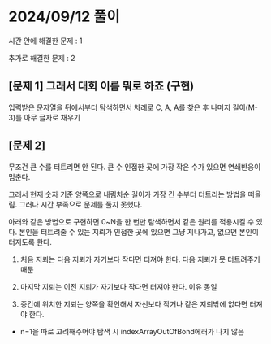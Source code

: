 # 2024/09/12 풀이
시간 안에 해결한 문제 : 1

추가로 해결한 문제 : 2
## [문제 1] 그래서 대회 이름 뭐로 하죠 (구현)
입력받은 문자열을 뒤에서부터 탐색하면서 차례로 C, A, A를 찾은 후 나머지 길이(M-3)를 아무 글자로 채우기
## [문제 2] 
무조건 큰 수를 터트리면 안 된다. 큰 수 인접한 곳에 가장 작은 수가 있으면 연쇄반응이 멈춘다.

그래서 현재 숫자 기준 양쪽으로 내림차순 길이가 가장 긴 수부터 터트리는 방법을 떠올림. 그러나 시간 부족으로 문제를 풀지 못했다. 

아래와 같은 방법으로 구현하면 0~N을 한 번만 탐색하면서 같은 원리를 적용시킬 수 있다.
본인을 터트려줄 수 있는 지뢰가 인접한 곳에 있으면 그냥 지나가고, 없으면 본인이 터지도록 한다.

1. 처음 지뢰는 다음 지뢰가 자기보다 작다면 터져야 한다. 다음 지뢰가 못 터트려주기 때문

2. 마지막 지뢰는 이전 지뢰가 자기보다 작다면 터져야 한다. 이유 동일

3. 중간에 위치한 지뢰는 양쪽을 확인해서 자신보다 작거나 같은 지뢰밖에 없다면 터져야 한다.

* n=1을 따로 고려해주어야 탐색 시 indexArrayOutOfBond에러가 나지 않음


